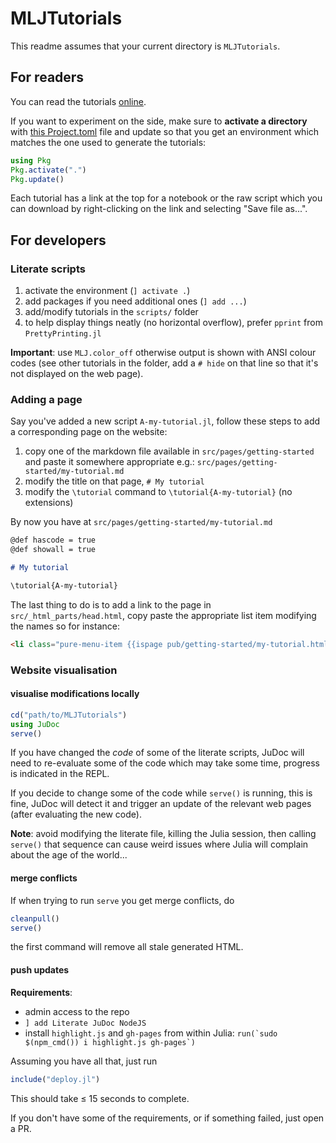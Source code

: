 # MLJTutorials

This readme assumes that your current directory is `MLJTutorials`.

## For readers

You can read the tutorials [online](https://tlienart.github.io/MLJTutorials/).

If you want to experiment on the side, make sure to **activate a directory** with [this Project.toml](https://raw.githubusercontent.com/tlienart/MLJTutorials/master/Project.toml) file and update so that you get an environment which matches the one used to generate the tutorials:

```julia
using Pkg
Pkg.activate(".")
Pkg.update()
```

Each tutorial has a link at the top for a notebook or the raw script which you can download by right-clicking on the link and selecting "Save file as...".

## For developers

### Literate scripts

1. activate the environment (`] activate .`)
2. add packages if you need additional ones (`] add ...`)
3. add/modify tutorials in the `scripts/` folder
4. to help display things neatly (no horizontal overflow), prefer `pprint` from `PrettyPrinting.jl`

**Important**: use `MLJ.color_off` otherwise output is shown with ANSI colour codes (see other tutorials in the folder, add a `# hide` on that line so that it's not displayed on the web page).

### Adding a page

Say you've added a new script `A-my-tutorial.jl`, follow these steps to add a corresponding page on the website:

1. copy one of the markdown file available in `src/pages/getting-started` and paste it somewhere appropriate e.g.: `src/pages/getting-started/my-tutorial.md`
2. modify the title on that page, `# My tutorial`
3. modify the `\tutorial` command to `\tutorial{A-my-tutorial}` (no extensions)

By now you have at `src/pages/getting-started/my-tutorial.md`

```markdown
@def hascode = true
@def showall = true

# My tutorial

\tutorial{A-my-tutorial}
```

The last thing to do is to add a link to the page in `src/_html_parts/head.html`, copy paste the appropriate list item modifying the names so for instance:

```html
<li class="pure-menu-item {{ispage pub/getting-started/my-tutorial.html}}pure-menu-selected{{end}}"><a href="/pub/getting-started/my-tutorial.html" class="pure-menu-link">⊳ My tutorial</a></li>
```

### Website visualisation

#### visualise modifications locally

```julia
cd("path/to/MLJTutorials")
using JuDoc
serve()
```

If you have changed the *code* of some of the literate scripts, JuDoc will need to re-evaluate some of the code which may take some time, progress is indicated in the REPL.

If you decide to change some of the code while `serve()` is running, this is fine, JuDoc will detect it and trigger an update of the relevant web pages (after evaluating the new code).

**Note**: avoid modifying the literate file, killing the Julia session, then calling `serve()` that sequence can cause weird issues where Julia will complain about the age of the world...

#### merge conflicts

If when trying to run `serve` you get merge conflicts, do

```julia
cleanpull()
serve()
```

the first command will remove all stale generated HTML.

#### push updates

**Requirements**:

* admin access to the repo
* `] add Literate JuDoc NodeJS`
* install `highlight.js` and `gh-pages` from within Julia: ``run(`sudo $(npm_cmd()) i highlight.js gh-pages`)``

Assuming you have all that, just run

```julia
include("deploy.jl")
```

This should take ≤ 15 seconds to complete.

If you don't have some of the requirements, or if something failed, just open a PR.
